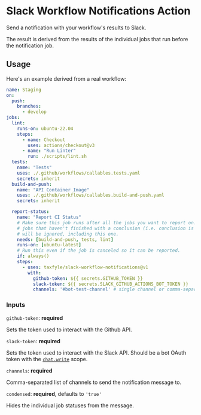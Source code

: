 # Slack Workflow Notifications Action

Send a notification with your workflow's results to Slack.

The result is derived from the results of the individual jobs that run
before the notification job.

## Usage

Here's an example derived from a real workflow:

```yaml
name: Staging
on:
  push:
    branches:
      - develop
jobs:
  lint:
    runs-on: ubuntu-22.04
    steps:
      - name: Checkout
        uses: actions/checkout@v3
      - name: "Run Linter"
        run: ./scripts/lint.sh
  tests:
    name: "Tests"
    uses: ./.github/workflows/callables.tests.yaml
    secrets: inherit
  build-and-push:
    name: "API Container Image"
    uses: ./.github/workflows/callables.build-and-push.yaml
    secrets: inherit

  report-status:
    name: "Report CI Status"
    # Make sure this job runs after all the jobs you want to report on. Any
    # jobs that haven't finished with a conclusion (i.e. conclusion is null)
    # will be ignored, including this one.
    needs: [build-and-push, tests, lint]
    runs-on: [ubuntu-latest]
    # Run this even if the job is canceled so it can be reported.
    if: always()
    steps:
      - uses: taxfyle/slack-workflow-notifications@v1
        with:
          github-token: ${{ secrets.GITHUB_TOKEN }}
          slack-token: ${{ secrets.SLACK_GITHUB_ACTIONS_BOT_TOKEN }}
          channels: '#bot-test-channel' # single channel or comma-separated list
```

### Inputs

`github-token`: **required**

Sets the token used to interact with the Github API.

`slack-token`: **required**

Sets the token used to interact with the Slack API. Should be a bot OAuth token with
the [`chat.write`](https://api.slack.com/scopes/chat:write) scope.

`channels`: **required**

Comma-separated list of channels to send the notification message to.

`condensed`: **required**, defaults to `'true'`

Hides the individual job statuses from the message.
